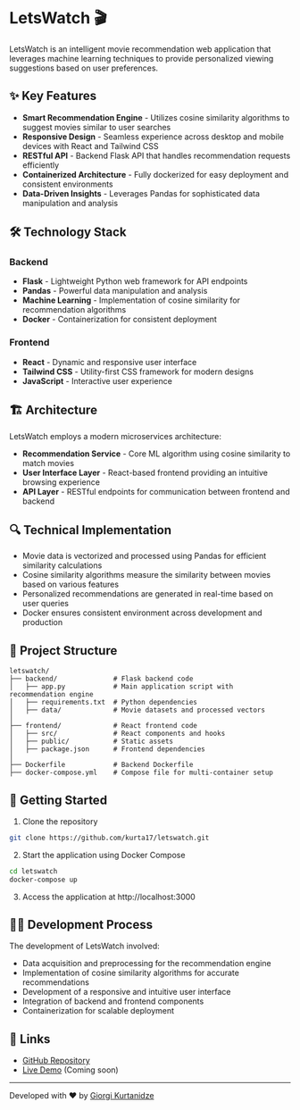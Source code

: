 # LetsWatch 🎬

LetsWatch is an intelligent movie recommendation web application that leverages machine learning techniques to provide personalized viewing suggestions based on user preferences.

## ✨ Key Features

- **Smart Recommendation Engine** - Utilizes cosine similarity algorithms to suggest movies similar to user searches
- **Responsive Design** - Seamless experience across desktop and mobile devices with React and Tailwind CSS
- **RESTful API** - Backend Flask API that handles recommendation requests efficiently
- **Containerized Architecture** - Fully dockerized for easy deployment and consistent environments
- **Data-Driven Insights** - Leverages Pandas for sophisticated data manipulation and analysis

## 🛠️ Technology Stack

### Backend

- **Flask** - Lightweight Python web framework for API endpoints
- **Pandas** - Powerful data manipulation and analysis
- **Machine Learning** - Implementation of cosine similarity for recommendation algorithms
- **Docker** - Containerization for consistent deployment

### Frontend

- **React** - Dynamic and responsive user interface
- **Tailwind CSS** - Utility-first CSS framework for modern designs
- **JavaScript** - Interactive user experience

## 🏗️ Architecture

LetsWatch employs a modern microservices architecture:

- **Recommendation Service** - Core ML algorithm using cosine similarity to match movies
- **User Interface Layer** - React-based frontend providing an intuitive browsing experience
- **API Layer** - RESTful endpoints for communication between frontend and backend

## 🔍 Technical Implementation

- Movie data is vectorized and processed using Pandas for efficient similarity calculations
- Cosine similarity algorithms measure the similarity between movies based on various features
- Personalized recommendations are generated in real-time based on user queries
- Docker ensures consistent environment across development and production

## 📁 Project Structure

```plaintext
letswatch/  
├── backend/              # Flask backend code  
│   ├── app.py            # Main application script with recommendation engine
│   ├── requirements.txt  # Python dependencies 
│   ├── data/             # Movie datasets and processed vectors
│
├── frontend/             # React frontend code  
│   ├── src/              # React components and hooks
│   ├── public/           # Static assets
│   ├── package.json      # Frontend dependencies
│
├── Dockerfile            # Backend Dockerfile  
├── docker-compose.yml    # Compose file for multi-container setup  
```

## 🚀 Getting Started

1. Clone the repository

```bash
git clone https://github.com/kurta17/letswatch.git
```

2. Start the application using Docker Compose

```bash
cd letswatch
docker-compose up
```

3. Access the application at http://localhost:3000

## 👨‍💻 Development Process

The development of LetsWatch involved:

- Data acquisition and preprocessing for the recommendation engine
- Implementation of cosine similarity algorithms for accurate recommendations
- Development of a responsive and intuitive user interface
- Integration of backend and frontend components
- Containerization for scalable deployment

## 🔗 Links

- [GitHub Repository](https://github.com/kurta17/letswatch)
- [Live Demo](https://letswatch-demo.herokuapp.com) (Coming soon)

---

Developed with ❤️ by [Giorgi Kurtanidze](https://github.com/kurta17)
